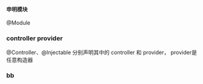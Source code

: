 

#### 申明模块

 @Module


### controller provider

@Controller、@Injectable 分别声明其中的 controller 和 provider， provider是任意构造器


### bb